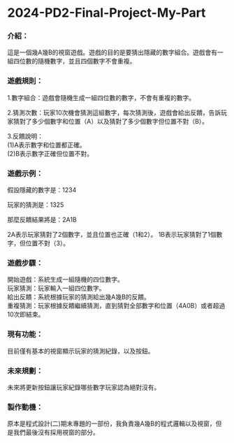 # 2024-PD2-Final-Project-My-Part  

### 介紹：  
這是一個幾A幾B的視窗遊戲。遊戲的目的是要猜出隱藏的數字組合。遊戲會有一組四位數的隨機數字，並且四個數字不會重複。  
  
### 遊戲規則：  
1.數字組合：遊戲會隨機生成一組四位數的數字，不會有重複的數字。  
 
2.猜測次數：玩家10次機會猜測這組數字，每次猜測後，遊戲會給出反饋，告訴玩家猜對了多少個數字和位置（A）以及猜對了多少個數字但位置不對（B）。  
 
3.反饋說明：  
(1)A表示數字和位置都正確。  
(2)B表示數字正確但位置不對。  

### 遊戲示例：
假設隱藏的數字是：1234

玩家的猜測是：1325

那麼反饋結果將是：2A1B

2A表示玩家猜對了2個數字，並且位置也正確（1和2）。
1B表示玩家猜對了1個數字，但位置不對（3）。

### 遊戲步驟：
開始遊戲：系統生成一組隨機的四位數字。  
玩家猜測：玩家輸入一組四位數字。  
給出反饋：系統根據玩家的猜測給出幾A幾B的反饋。  
重複猜測：玩家根據反饋繼續猜測，直到猜對全部數字和位置（4A0B）或者超過10次即結束。  

### 現有功能：
目前僅有基本的視窗顯示玩家的猜測紀錄，以及按鈕。

### 未來規劃：  
未來將更新按鈕讓玩家紀錄哪些數字玩家認為絕對沒有。

### 製作動機：
原本是程式設計(二)期末專題的一部份，我負責幾A幾B的程式邏輯以及視窗，但是我們最後沒有採用視窗的部分。
